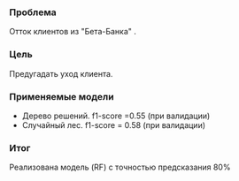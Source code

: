 ### Проблема
Отток клиентов из "Бета-Банка" .

### Цель
Предугадать уход клиента.

### Применяемые модели
- Дерево решений. f1-score =0.55 (при валидации)
- Случайный лес. f1-score = 0.58 (при валидации)

### Итог
Реализована модель (RF) с точностью предсказания 80%